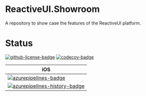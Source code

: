 # ReactiveUI.Showroom
A repository to show case the features of the ReactiveUI platform.

# Status

[![github-license-badge]][github-license]
[![codecov-badge]][codecov]

| iOS                                                       |
| --------------------------------------------------------- |
| [![azurepipelines-badge]][azurepipelines]                 |
| [![azurepipelines-history-badge]][azurepipelines-history] |


[github-license]: https://github.com/rlittlesii/ReactiveUI.Showroom/blob/master/LICENSE
[github-license-badge]: https://img.shields.io/github/license/rlittlesii/ReactiveUI.Showroom.svg?style=flat 'License'
[codecov]: https://codecov.io/gh/rlittlesii/ReactiveUI.Showroom
[codecov-badge]: https://img.shields.io/codecov/c/github/rlittlesii/ReactiveUI.Showroom.svg?color=E03997&label=codecov&logo=codecov&logoColor=E03997&style=flat 'Code Coverage'
[azurepipelines]: https://dev.azure.com/rlittlesii/github/_build/latest?definitionId=18&branchName=master
[azurepipelines-badge]: https://img.shields.io/azure-devops/build/rlittlesii/github/18.svg?color=98C6FF&label=azure%20pipelines&logo=azuredevops&logoColor=98C6FF&style=flat 'Azure Pipelines Status'
[azurepipelines-history]: https://dev.azure.com/rlittlesii/github/_build?definitionId=18&branchName=master
[azurepipelines-history-badge]: https://buildstats.info/azurepipelines/chart/rlittlesii/github/18?includeBuildsFromPullRequest=false 'Azure Pipelines History'